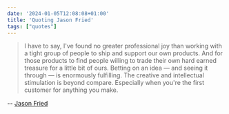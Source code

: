 ```yaml
---
date: '2024-01-05T12:08:08+01:00'
title: 'Quoting Jason Fried'
tags: ["quotes"]
---
```


> I have to say, I've found no greater professional joy than working with a tight group of people to ship and support our own products. And for those products to find people willing to trade their own hard earned treasure for a little bit of ours.  Betting on an idea — and seeing it through — is enormously fulfilling. The creative and intellectual stimulation is beyond compare. Especially when you're the first customer for anything you make.

-- [Jason Fried](https://twitter.com/jasonfried/status/1742701289316942131)



[nl]: https://buttondown.email/nicolaiarocci
[rss]: https://nicolaiarocci.com/index.xml
[m]: https://fosstodon.org/@nicola
[x]: https://x.com/nicolaiarocci

